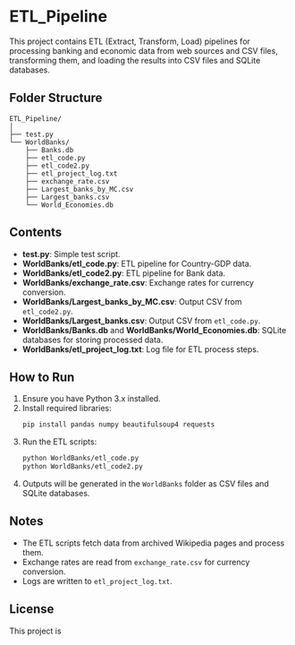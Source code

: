 # ETL_Pipeline

This project contains ETL (Extract, Transform, Load) pipelines for processing banking and economic data from web sources and CSV files, transforming them, and loading the results into CSV files and SQLite databases.

## Folder Structure

```
ETL_Pipeline/
│
├── test.py
└── WorldBanks/
    ├── Banks.db
    ├── etl_code.py
    ├── etl_code2.py
    ├── etl_project_log.txt
    ├── exchange_rate.csv
    ├── Largest_banks_by_MC.csv
    ├── Largest_banks.csv
    └── World_Economies.db
```

## Contents

- **test.py**: Simple test script.
- **WorldBanks/etl_code.py**: ETL pipeline for Country-GDP data.
- **WorldBanks/etl_code2.py**: ETL pipeline for Bank data.
- **WorldBanks/exchange_rate.csv**: Exchange rates for currency conversion.
- **WorldBanks/Largest_banks_by_MC.csv**: Output CSV from `etl_code2.py`.
- **WorldBanks/Largest_banks.csv**: Output CSV from `etl_code.py`.
- **WorldBanks/Banks.db** and **WorldBanks/World_Economies.db**: SQLite databases for storing processed data.
- **WorldBanks/etl_project_log.txt**: Log file for ETL process steps.

## How to Run

1. Ensure you have Python 3.x installed.
2. Install required libraries:
    ```sh
    pip install pandas numpy beautifulsoup4 requests
    ```
3. Run the ETL scripts:
    ```sh
    python WorldBanks/etl_code.py
    python WorldBanks/etl_code2.py
    ```
4. Outputs will be generated in the `WorldBanks` folder as CSV files and SQLite databases.

## Notes

- The ETL scripts fetch data from archived Wikipedia pages and process them.
- Exchange rates are read from `exchange_rate.csv` for currency conversion.
- Logs are written to `etl_project_log.txt`.

## License

This project is